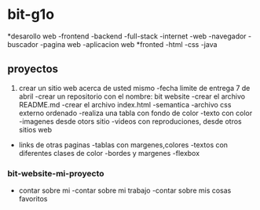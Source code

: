 # bit-g1o
*desarollo web
  -frontend
  -backend
  -full-stack
  -internet
  -web
  -navegador
  -buscador
  -pagina web
  -aplicacion web
*fronted
  -html
  -css
  -java

## proyectos
 1. crear un sitio web acerca de usted mismo
   -fecha limite de entrega 7 de abril
   -crear un repositorio con el nombre: bit website
   -crear el archivo README.md 
   -crear el archivo index.html
   -semantica
   -archivo css externo ordenado
   -realiza una tabla con fondo de color
   -texto con color
   -imagenes desde otors sitio
   -videos con reproduciones, desde otros sitios web
   - links de otras paginas
   -tablas con margenes,colores 
   -textos con diferentes clases de color 
   -bordes y margenes
   -flexbox

   ### bit-website-mi-proyecto
   - contar sobre mi 
   -contar sobre mi trabajo
   -contar sobre mis cosas favoritos
